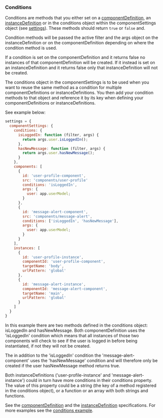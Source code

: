 ### <a name="conditions"></a> Conditions

Conditions are methods that you either set on a [componentDefinition](#component-definitions), an [instanceDefinition](#instance-definitions) or in the conditions object within the componentSettings object (see [settings](#settings)). These methods should return `true` or `false` and.

Condition methods will be passed the active filter and the args object on the instanceDefinition or on the componentDefinition depending on where the condition method is used.

If a condition is set on the componentDefinition and it returns false no instances of that componentDefinition will be created. If it instead is set on an instanceDefinition and it returns false only that instanceDefinition will not be created.

The conditions object in the componentSettings is to be used when you want to reuse the same method as a condition for multiple componentDefinitions or instanceDefinitions. You then add your condition methods to that object and reference it by its key when defining your componentDefinitions or instanceDefinitions.

See example below:

```javascript
settings = {
  componentSettings: {
    conditions: {
      isLoggedIn: function (filter, args) {
        return args.user.isLoggedIn();
      },
      hasNewMessage: function (filter, args) {
        return args.user.hasNewMessage();
      }
    },
    components: [
      {
        id: 'user-profile-component',
        src: 'components/user-profile'
        conditions: 'isLoggedIn',
        args: {
          user: app.userModel;
        }
      },
      {
        id: 'message-alert-component',
        src: 'components/message-alert',
        conditions: ['isLoggedIn', 'hasNewMessage'],
        args: {
          user: app.userModel;
        }
      }
    ],
    instances: [
      {
        id: 'user-profile-instance',
        componentId: 'user-profile-component',
        targetName: 'body',
        urlPattern: 'global'
      },
      {
        id: 'message-alert-instance',
        componentId: 'message-alert-component',
        targetName: 'main',
        urlPattern: 'global'
      }
    ]
  }
}
```

In this example there are two methods defined in the conditions object: isLoggedIn and hasNewMessage. Both componentDefinition uses the 'isLoggedIn' condition which means that all instances of those two components will check to see if the user is logged in before being instantiated, if not they will not be created.

The in addition to the 'isLoggedIn' condition the 'message-alert-component' uses the 'hasNewMessage' condition and will therefore only be created if the user hasNewMessage method returns true.

Both instanceDefinitions ('user-profile-instance' and 'message-alert-instance') could in turn have more conditions in their conditions property. The value of this property could be a string (the key of a method registered in the conditions object), or a function or an array with both strings and functions.

See the [componentDefinition](#component-definitions) and the [instanceDefinition](#instance-definitions) specifications. For more examples see the [conditions example](/examples/filter-by-conditions).
